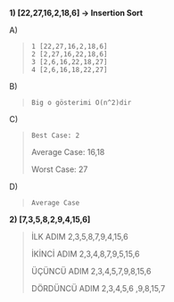 **1) [22,27,16,2,18,6] -> Insertion Sort**

  A) 
>	  1 [22,27,16,2,18,6] 
>	  2 [2,27,16,22,18,6]
>	  3 [2,6,16,22,18,27]  
>	  4 [2,6,16,18,22,27]  

  B)
>	  Big o gösterimi O(n^2)dir

  C)
>	  Best Case: 2
>
>   Average Case: 16,18
>
>   Worst Case: 27

  D)
>	  Average Case

**2) [7,3,5,8,2,9,4,15,6]**

>  İLK ADIM	        2,3,5,8,7,9,4,15,6
>
>  İKİNCİ ADIM	    2,3,4,8,7,9,5,15,6
>
>  ÜÇÜNCÜ ADIM	    2,3,4,5,7,9,8,15,6
>
>  DÖRDÜNCÜ ADIM 	  2,3,4,5,6 ,9,8,15,7
